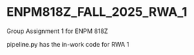 # ENPM818Z_FALL_2025_RWA_1
Group Assignment 1 for ENPM 818Z

pipeline.py has the in-work code for RWA 1
